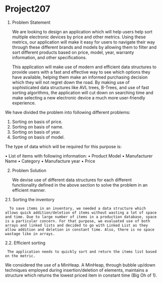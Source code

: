 # Project207

1.	Problem Statement

     We are looking to design an application which will help users help sort multiple 
electronic devices by price and other metrics. Using these metrics, our application will make it easy for users to navigate their way through these different brands and models by allowing them to filter and sort different products based on price, model, year, warranty information, and other specifications.

     This application will make use of modern and efficient data structures to provide users with a fast and effective way to see which options they have available, helping them make an informed purchasing decision which they will not regret down the road. By making use of sophisticated data structures like AVL trees, B-Trees, and use of fast sorting algorithms, the application will cut down on searching time and make selecting a new electronic device a much more user-friendly experience.

We have divided the problem into following different problems:

1.	Sorting on basis of price.
2.	Sorting on basis of name. 
3.	Sorting on basis of year. 
4.	Sorting on basis of model. 

The type of data which will be required for this purpose is:

•	List of items with following information:
•	Product Model
•	Manufacturer Name
•	Category
•	Manufacture year
•	Price










2.	Problem Solution

     We devise use of different data structures for each different functionality defined in the above section to solve the problem in an efficient manner. 

2.1.	Sorting the inventory

      To save items in an inventory, we needed a data structure which allows quick addition/deletion of items without wasting a lot of space and time. Due to large number of items in a production database, space is a particular concern. For that purpose, we evaluated use of both arrays and linked lists and decided to go with Linked List as they allow addition and deletion in constant time. Also, there is no space wastage like in arrays.


2.2.	Efficient sorting

     The application needs to quickly sort and return the items list based on the metric.
We considered the use of a MinHeap. A MinHeap, through bubble up/down techniques employed during insertion/deletion of elements, maintains a structure which returns the lowest priced item in constant time (Big Oh of 1).
